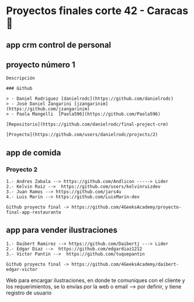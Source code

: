 # Proyectos finales corte 42 - Caracas 🎉

## app crm control de personal

## proyecto número 1

    Descripción

    ### Github

    > - Daniel Rodriguez [danielrodc](https://github.com/danielrodc)
    > - José Daniel Zangarini [jzangarinim](https://github.com/jzangarinim)
    > - Paola Mangelli  [Paola596](https://github.com/Paola596)

    [Repositorio](https://github.com/danielrodc/final-project-crm)

    [Proyecto](https://github.com/users/danielrodc/projects/2)

## app de comida

### Proyecto 2

    1.- Andres Zabala --> https://github.com/Andlicon -----> Lider
    2.- Kelvin Ruiz -->  https://github.com/users/kelvinruizdev 
    3.- Juan Ramos --> https://github.com/jars4u
    4.- Luis Marín --> https://github.com/LuisMarin-dev

    Github proyecto final -> https://github.com/4GeeksAcademy/proyecto-final-app-restaurante

## app para vender ilustraciones

    1.- Daibert Ramirez --> https://github.com/Daibertj ---> Lider
    2.- Edgar Diaz -->  https://github.com/edgardiaz1212
    3.- Victor Pantin -->  https://github.com/tuquepantin

    Github proyecto final -> https://github.com/4GeeksAcademy/daibert-edgar-victor

Web para encargar ilustraciones, en donde te comuniques con el cliente y los requerimientos, se lo envías por la web o email --> por definir, y tiene registro de usuario
